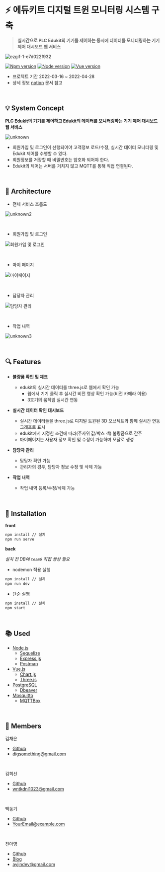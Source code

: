 # :zap: 에듀키트 디지털 트윈 모니터링 시스템 구축
> **실시간으로 PLC Edukit의 기기를 제어하는 동시에 데이터를 모니터링하는 기기 제어 대시보드 웹 서비스**

![ezgif-1-e7d022f932](https://user-images.githubusercontent.com/96156114/163900276-60600b71-2074-46ed-9e9f-f837bfad2d33.gif)

[![Npm version][npm-image]][npm-url]
[![Node version][node-image]][node-url]
[![Vue version][vue-image]][vue-url]

- 프로젝트 기간 2022-03-16 ~ 2022-04-28
- 상세 정보 [notion](https://www.notion.so/digsomething/Metaverse-Bootcamp-2-70e4f46bcd674874a09a962575a35200) 문서 참고

<br/>

## :bulb: System Concept

**PLC Edukit의 기기를 제어하고 Edukit의 데이터를 모니터링하는 기기 제어 대시보드 웹 서비스**

![unknown](https://user-images.githubusercontent.com/96156114/163985687-9f4e9483-8c27-4975-a4b6-0f6c5f70514c.png)

- 회원가입 및 로그인이 선행되어야 고객정보 로드/수정, 실시간 데이터 모니터링 및 Edukit 제어를 수행할 수 있다.
- 회원정보를 저장할 때 비밀번호는 암호화 되어야 한다.
- Edukit의 제어는 서버를 거치지 않고 MQTT를 통해 직접 연결된다.

<br/>

## :pushpin: Architecture

- 전체 서비스 흐름도

![unknown2](https://user-images.githubusercontent.com/96156114/164124784-9d9564eb-96f2-42ea-8376-33b12601e3f6.png)

<br/>

- 회원가입 및 로그인

![회원가입 및 로그인](https://user-images.githubusercontent.com/96156114/164626301-e1263d3d-62e5-4acd-9606-72727860a840.png)

<br/>

- 마이 페이지

![마이페이지](https://user-images.githubusercontent.com/96156114/164626312-a8d87f62-4910-4335-b381-32d532a917e4.png)

<br/>

- 담당자 관리

![담당자 관리](https://user-images.githubusercontent.com/96156114/164626308-0795b887-4460-4db9-83e4-d375d6afb072.png)

<br/>

- 작업 내역

![unknown3](https://user-images.githubusercontent.com/96156114/164372271-7c0969bb-9c90-407a-88b4-f2ec5a31e62b.png)

<br/>

## :mag: Features

- **불량품 확인 및 체크**
    - edukit의 실시간 데이터를 three.js로 웹에서 확인 가능
        - 웹에서 기기 클릭 후 실시간 비전 영상 확인 가능(비전 카메라 이용)
        - 3호기의 움직임 실시간 연동

- **실시간 데이터 확인 대시보드**
    - 실시간 데이터들을 three.js로 디지털 트윈된 3D 오브젝트와 함께 실시간 연동 그래프로 표시
    - edukit에서 지정한 조건에 따라(주사위 값/박스 색) 불량품으로 간주
    - 마이페이지는 사용자 정보 확인 및 수정이 가능하며 모달로 생성

- **담당자 관리**
    - 담당자 확인 가능
    - 관리자의 경우, 담당자 정보 수정 및 삭제 가능

- **작업 내역**
    - 작업 내역 등록/수정/삭제 가능

<br/>

## :page_facing_up: Installation

**front**

```sh
npm install // 설치
npm run serve
```

**back**

_설치 전 DB에 `team6` 직접 생성 필요_
+ nodemon 적용 실행
```sh
npm install // 설치
npm run dev
```
+ 단순 실행
```sh
npm install // 설치
npm start
```

<br/>

## :books: Used

* [Node.js](https://nodejs.org/)
    * [Sequelize](https://sequelize.org/)
    * [Express.js](https://expressjs.com/)
    * [Postman](https://www.postman.com/)
* [Vue.js](https://v2.vuejs.org/)
    * [Chart.js](https://www.chartjs.org/)
    * [Three.js](https://threejs.org/)
* [PostgreSQL](https://www.postgresql.org/)
    * [Dbeaver](https://dbeaver.io/)
* [Mosquitto](https://mosquitto.org/)
    * [MQTTBox](https://chrome.google.com/webstore/detail/mqttbox/kaajoficamnjijhkeomgfljpicifbkaf?hl=ko)

<br/>

## :eyes: Members

김채은
+ [Github](https://github.com/Dig-Something)
+ digsomething@gmail.com

<br/>

김희선
+ [Github](https://github.com/legavin1023)
+ wntkdnl1023@gmail.com

<br/>

백동기
+ [Github]()
+ YourEmail@example.com

<br/>

진아영
+ [Github](https://github.com/jay0v0)
+ [Blog](https://keepgoinglog.tistory.com/)
+ ayjindev@gmail.com

<br/>


<!-- Markdown link & img dfn's -->
[npm-image]: https://img.shields.io/badge/npm-v6.14.15-orange?style=flat-square
[npm-url]: https://www.npmjs.com/
[node-image]: https://img.shields.io/badge/node-v14.18.1-blue?style=flat-square
[node-url]: https://nodejs.org/
[vue-image]: https://img.shields.io/badge/vue-v2.6.14-brightgreen?style=flat-square
[vue-url]: https://v2.vuejs.org/
[travis-image]: https://img.shields.io/travis/dbader/node-datadog-metrics/master.svg?style=flat-square
[travis-url]: https://travis-ci.org/dbader/node-datadog-metrics
[wiki]: https://github.com/yourname/yourproject/wiki
